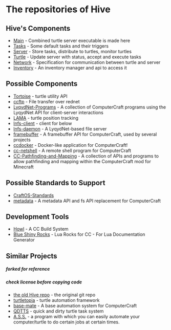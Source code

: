 # The repositories of Hive
## Hive's Components
* [Main](https://github.com/CC-Hive/Main) - Combined turtle server executable is made here
* [Tasks](https://github.com/CC-Hive/Tasks) - Some default tasks and their triggers
* [Server](https://github.com/CC-Hive/Server) - Store tasks, distribute to turtles, monitor turtles
* [Turtle](https://github.com/CC-Hive/Turtle) - Update server with status, accept and execute tasks
* [Network](https://github.com/CC-Hive/Network) - Specification for communication between turtle and server
* [Inventory](https://github.com/CC-Hive/Inventory) - An inventory manager and api to access it


## Possible Components
* [Tortoise](http://www.computercraft.info/forums2/index.php?/topic/26072-) - turtle utility API
* [ccftp](http://www.computercraft.info/forums2/index.php?/topic/26849-) - File transfer over rednet
* [LyqydNet-Programs](https://github.com/lyqyd/LyqydNet-Programs) - A collection of ComputerCraft programs using the LyqydNet API for client-server interactions
* [LAMA](https://github.com/KingofGamesYami/LAMA) - turtle position tracking
* [lnfs-client](https://github.com/lyqyd/lnfs-client) - client for below
* [lnfs-daemon](https://github.com/lyqyd/lnfs-daemon) - A LyqydNet-based file server
* [framebuffer](https://github.com/lyqyd/framebuffer) - A framebuffer API for ComputerCraft, used by several projects
* [ccdocker](https://github.com/jaredallard/ccdocker) - Docker-like application for ComputerCraft!
* [cc-netshell](https://github.com/lyqyd/cc-netshell) - A remote shell program for ComputerCraft
* [CC-Pathfinding-and-Mapping](https://github.com/blunty666/CC-Pathfinding-and-Mapping) - A collection of APIs and programs to allow pathfinding and mapping within the ComputerCraft mod for Minecraft

## Possible Standards to Support
* [CraftOS-Standards](https://github.com/oeed/CraftOS-Standards)
* [metadata](https://github.com/lyqyd/metadata) - A metadata API and fs API replacement for ComputerCraft

## Development Tools
* [Howl](https://github.com/SquidDev-CC/Howl) - A CC Build System
* [Blue Shiny Rocks](https://github.com/SquidDev-CC/Blue-Shiny-Rocks) - Lua Rocks for CC - For Lua Documentation Generator

## Similar Projects
##### forked for reference
##### check license before copying code
* [the old Hive repo](https://github.com/lupus590/CC-Hive_moved-see-readme/tree/master.old) - the original git repo
* [turtletopia](https://github.com/lyqyd/turtletopia) - turtle automation framework
* [base-mate](https://github.com/lyqyd/base-mate) - A base automation system for ComputerCraft
* [QDTTS](https://github.com/QBFreak/QDTTS) - quick and dirty turtle task system
* [A.S.S.](https://github.com/Lignumm/CCJam-2015) - a program with which you can easily automate your computer/turtle to do certain jobs at certain times.
